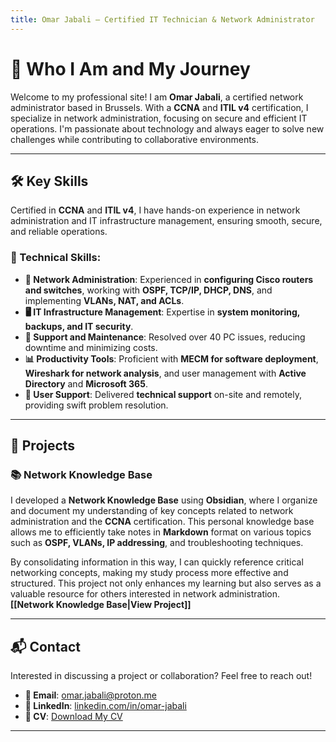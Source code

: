 ```yaml
---
title: Omar Jabali – Certified IT Technician & Network Administrator
---
```

# 🌟 Who I Am and My Journey

Welcome to my professional site! I am **Omar Jabali**, a certified network administrator based in Brussels. With a **CCNA** and **ITIL v4** certification, I specialize in network administration, focusing on secure and efficient IT operations. I'm passionate about technology and always eager to solve new challenges while contributing to collaborative environments.

---

## 🛠️ Key Skills

Certified in **CCNA** and **ITIL v4**, I have hands-on experience in network administration and IT infrastructure management, ensuring smooth, secure, and reliable operations.

### 🚀 Technical Skills:
- **🔌 Network Administration**: Experienced in **configuring Cisco routers and switches**, working with **OSPF, TCP/IP, DHCP, DNS**, and implementing **VLANs, NAT, and ACLs**.
- **🖥️ IT Infrastructure Management**: Expertise in **system monitoring, backups, and IT security**.
- **🔧 Support and Maintenance**: Resolved over 40 PC issues, reducing downtime and minimizing costs.
- **📊 Productivity Tools**: Proficient with **MECM for software deployment**, **Wireshark for network analysis**, and user management with **Active Directory** and **Microsoft 365**.
- **💬 User Support**: Delivered **technical support** on-site and remotely, providing swift problem resolution.

---

## 📝 Projects

### 📚 Network Knowledge Base

I developed a **Network Knowledge Base** using **Obsidian**, where I organize and document my understanding of key concepts related to network administration and the **CCNA** certification. This personal knowledge base allows me to efficiently take notes in **Markdown** format on various topics such as **OSPF, VLANs, IP addressing**, and troubleshooting techniques.

By consolidating information in this way, I can quickly reference critical networking concepts, making my study process more effective and structured. This project not only enhances my learning but also serves as a valuable resource for others interested in network administration.  
**[[Network Knowledge Base|View Project]]**



---

## 📬 Contact

Interested in discussing a project or collaboration? Feel free to reach out!

- **📧 Email**: [omar.jabali@proton.me](mailto:omar.jabali@proton.me)
- **🔗 LinkedIn**: [linkedin.com/in/omar-jabali](https://www.linkedin.com/in/omar-jabali)
- **📄 CV**: [Download My CV](https://drive.google.com/file/d/1enu-1oXOtBGEZ6rnjqz85fNkWkH2RNXX/view?usp=sharing)

---

